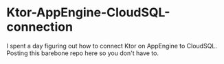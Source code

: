 # Ktor-AppEngine-CloudSQL-connection
I spent a day figuring out how to connect Ktor on AppEngine to CloudSQL. Posting this barebone repo here so you don't have to.
